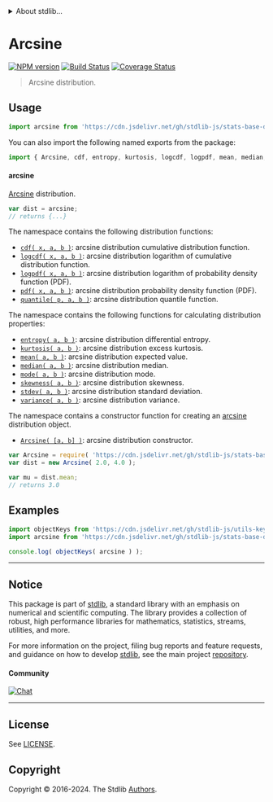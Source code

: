 <!--

@license Apache-2.0

Copyright (c) 2018 The Stdlib Authors.

Licensed under the Apache License, Version 2.0 (the "License");
you may not use this file except in compliance with the License.
You may obtain a copy of the License at

   http://www.apache.org/licenses/LICENSE-2.0

Unless required by applicable law or agreed to in writing, software
distributed under the License is distributed on an "AS IS" BASIS,
WITHOUT WARRANTIES OR CONDITIONS OF ANY KIND, either express or implied.
See the License for the specific language governing permissions and
limitations under the License.

-->


<details>
  <summary>
    About stdlib...
  </summary>
  <p>We believe in a future in which the web is a preferred environment for numerical computation. To help realize this future, we've built stdlib. stdlib is a standard library, with an emphasis on numerical and scientific computation, written in JavaScript (and C) for execution in browsers and in Node.js.</p>
  <p>The library is fully decomposable, being architected in such a way that you can swap out and mix and match APIs and functionality to cater to your exact preferences and use cases.</p>
  <p>When you use stdlib, you can be absolutely certain that you are using the most thorough, rigorous, well-written, studied, documented, tested, measured, and high-quality code out there.</p>
  <p>To join us in bringing numerical computing to the web, get started by checking us out on <a href="https://github.com/stdlib-js/stdlib">GitHub</a>, and please consider <a href="https://opencollective.com/stdlib">financially supporting stdlib</a>. We greatly appreciate your continued support!</p>
</details>

# Arcsine

[![NPM version][npm-image]][npm-url] [![Build Status][test-image]][test-url] [![Coverage Status][coverage-image]][coverage-url] <!-- [![dependencies][dependencies-image]][dependencies-url] -->

> Arcsine distribution.



<section class="usage">

## Usage

```javascript
import arcsine from 'https://cdn.jsdelivr.net/gh/stdlib-js/stats-base-dists-arcsine@v0.2.2-deno/mod.js';
```

You can also import the following named exports from the package:

```javascript
import { Arcsine, cdf, entropy, kurtosis, logcdf, logpdf, mean, median, mode, pdf, quantile, skewness, stdev, variance } from 'https://cdn.jsdelivr.net/gh/stdlib-js/stats-base-dists-arcsine@v0.2.2-deno/mod.js';
```

#### arcsine

[Arcsine][arcsine-distribution] distribution.

```javascript
var dist = arcsine;
// returns {...}
```

The namespace contains the following distribution functions:

<!-- <toc pattern="*+(cdf|pdf|mgf|quantile)*"> -->

<div class="namespace-toc">

-   <span class="signature">[`cdf( x, a, b )`][@stdlib/stats/base/dists/arcsine/cdf]</span><span class="delimiter">: </span><span class="description">arcsine distribution cumulative distribution function.</span>
-   <span class="signature">[`logcdf( x, a, b )`][@stdlib/stats/base/dists/arcsine/logcdf]</span><span class="delimiter">: </span><span class="description">arcsine distribution logarithm of cumulative distribution function.</span>
-   <span class="signature">[`logpdf( x, a, b )`][@stdlib/stats/base/dists/arcsine/logpdf]</span><span class="delimiter">: </span><span class="description">arcsine distribution logarithm of probability density function (PDF).</span>
-   <span class="signature">[`pdf( x, a, b )`][@stdlib/stats/base/dists/arcsine/pdf]</span><span class="delimiter">: </span><span class="description">arcsine distribution probability density function (PDF).</span>
-   <span class="signature">[`quantile( p, a, b )`][@stdlib/stats/base/dists/arcsine/quantile]</span><span class="delimiter">: </span><span class="description">arcsine distribution quantile function.</span>

</div>

<!-- </toc> -->

The namespace contains the following functions for calculating distribution properties:

<!-- <toc pattern="*+(entropy|kurtosis|mean|median|mode|skewness|stdev|variance)*"> -->

<div class="namespace-toc">

-   <span class="signature">[`entropy( a, b )`][@stdlib/stats/base/dists/arcsine/entropy]</span><span class="delimiter">: </span><span class="description">arcsine distribution differential entropy.</span>
-   <span class="signature">[`kurtosis( a, b )`][@stdlib/stats/base/dists/arcsine/kurtosis]</span><span class="delimiter">: </span><span class="description">arcsine distribution excess kurtosis.</span>
-   <span class="signature">[`mean( a, b )`][@stdlib/stats/base/dists/arcsine/mean]</span><span class="delimiter">: </span><span class="description">arcsine distribution expected value.</span>
-   <span class="signature">[`median( a, b )`][@stdlib/stats/base/dists/arcsine/median]</span><span class="delimiter">: </span><span class="description">arcsine distribution median.</span>
-   <span class="signature">[`mode( a, b )`][@stdlib/stats/base/dists/arcsine/mode]</span><span class="delimiter">: </span><span class="description">arcsine distribution mode.</span>
-   <span class="signature">[`skewness( a, b )`][@stdlib/stats/base/dists/arcsine/skewness]</span><span class="delimiter">: </span><span class="description">arcsine distribution skewness.</span>
-   <span class="signature">[`stdev( a, b )`][@stdlib/stats/base/dists/arcsine/stdev]</span><span class="delimiter">: </span><span class="description">arcsine distribution standard deviation.</span>
-   <span class="signature">[`variance( a, b )`][@stdlib/stats/base/dists/arcsine/variance]</span><span class="delimiter">: </span><span class="description">arcsine distribution variance.</span>

</div>

<!-- </toc> -->

The namespace contains a constructor function for creating an [arcsine][arcsine-distribution] distribution object.

<!-- <toc pattern="*ctor*"> -->

<div class="namespace-toc">

-   <span class="signature">[`Arcsine( [a, b] )`][@stdlib/stats/base/dists/arcsine/ctor]</span><span class="delimiter">: </span><span class="description">arcsine distribution constructor.</span>

</div>

<!-- </toc> -->

```javascript
var Arcsine = require( 'https://cdn.jsdelivr.net/gh/stdlib-js/stats-base-dists-arcsine' ).Arcsine;
var dist = new Arcsine( 2.0, 4.0 );

var mu = dist.mean;
// returns 3.0
```

</section>

<!-- /.usage -->

<section class="examples">

## Examples

<!-- TODO: better examples -->

<!-- eslint no-undef: "error" -->

```javascript
import objectKeys from 'https://cdn.jsdelivr.net/gh/stdlib-js/utils-keys@deno/mod.js';
import arcsine from 'https://cdn.jsdelivr.net/gh/stdlib-js/stats-base-dists-arcsine@v0.2.2-deno/mod.js';

console.log( objectKeys( arcsine ) );
```

</section>

<!-- /.examples -->

<!-- Section for related `stdlib` packages. Do not manually edit this section, as it is automatically populated. -->

<section class="related">

</section>

<!-- /.related -->

<!-- Section for all links. Make sure to keep an empty line after the `section` element and another before the `/section` close. -->


<section class="main-repo" >

* * *

## Notice

This package is part of [stdlib][stdlib], a standard library with an emphasis on numerical and scientific computing. The library provides a collection of robust, high performance libraries for mathematics, statistics, streams, utilities, and more.

For more information on the project, filing bug reports and feature requests, and guidance on how to develop [stdlib][stdlib], see the main project [repository][stdlib].

#### Community

[![Chat][chat-image]][chat-url]

---

## License

See [LICENSE][stdlib-license].


## Copyright

Copyright &copy; 2016-2024. The Stdlib [Authors][stdlib-authors].

</section>

<!-- /.stdlib -->

<!-- Section for all links. Make sure to keep an empty line after the `section` element and another before the `/section` close. -->

<section class="links">

[npm-image]: http://img.shields.io/npm/v/@stdlib/stats-base-dists-arcsine.svg
[npm-url]: https://npmjs.org/package/@stdlib/stats-base-dists-arcsine

[test-image]: https://github.com/stdlib-js/stats-base-dists-arcsine/actions/workflows/test.yml/badge.svg?branch=v0.2.2
[test-url]: https://github.com/stdlib-js/stats-base-dists-arcsine/actions/workflows/test.yml?query=branch:v0.2.2

[coverage-image]: https://img.shields.io/codecov/c/github/stdlib-js/stats-base-dists-arcsine/main.svg
[coverage-url]: https://codecov.io/github/stdlib-js/stats-base-dists-arcsine?branch=main

<!--

[dependencies-image]: https://img.shields.io/david/stdlib-js/stats-base-dists-arcsine.svg
[dependencies-url]: https://david-dm.org/stdlib-js/stats-base-dists-arcsine/main

-->

[chat-image]: https://img.shields.io/gitter/room/stdlib-js/stdlib.svg
[chat-url]: https://app.gitter.im/#/room/#stdlib-js_stdlib:gitter.im

[stdlib]: https://github.com/stdlib-js/stdlib

[stdlib-authors]: https://github.com/stdlib-js/stdlib/graphs/contributors

[umd]: https://github.com/umdjs/umd
[es-module]: https://developer.mozilla.org/en-US/docs/Web/JavaScript/Guide/Modules

[deno-url]: https://github.com/stdlib-js/stats-base-dists-arcsine/tree/deno
[deno-readme]: https://github.com/stdlib-js/stats-base-dists-arcsine/blob/deno/README.md
[umd-url]: https://github.com/stdlib-js/stats-base-dists-arcsine/tree/umd
[umd-readme]: https://github.com/stdlib-js/stats-base-dists-arcsine/blob/umd/README.md
[esm-url]: https://github.com/stdlib-js/stats-base-dists-arcsine/tree/esm
[esm-readme]: https://github.com/stdlib-js/stats-base-dists-arcsine/blob/esm/README.md
[branches-url]: https://github.com/stdlib-js/stats-base-dists-arcsine/blob/main/branches.md

[stdlib-license]: https://raw.githubusercontent.com/stdlib-js/stats-base-dists-arcsine/main/LICENSE

[arcsine-distribution]: https://en.wikipedia.org/wiki/Arcsine_distribution

<!-- <toc-links> -->

[@stdlib/stats/base/dists/arcsine/ctor]: https://github.com/stdlib-js/stats-base-dists-arcsine-ctor/tree/deno

[@stdlib/stats/base/dists/arcsine/entropy]: https://github.com/stdlib-js/stats-base-dists-arcsine-entropy/tree/deno

[@stdlib/stats/base/dists/arcsine/kurtosis]: https://github.com/stdlib-js/stats-base-dists-arcsine-kurtosis/tree/deno

[@stdlib/stats/base/dists/arcsine/mean]: https://github.com/stdlib-js/stats-base-dists-arcsine-mean/tree/deno

[@stdlib/stats/base/dists/arcsine/median]: https://github.com/stdlib-js/stats-base-dists-arcsine-median/tree/deno

[@stdlib/stats/base/dists/arcsine/mode]: https://github.com/stdlib-js/stats-base-dists-arcsine-mode/tree/deno

[@stdlib/stats/base/dists/arcsine/skewness]: https://github.com/stdlib-js/stats-base-dists-arcsine-skewness/tree/deno

[@stdlib/stats/base/dists/arcsine/stdev]: https://github.com/stdlib-js/stats-base-dists-arcsine-stdev/tree/deno

[@stdlib/stats/base/dists/arcsine/variance]: https://github.com/stdlib-js/stats-base-dists-arcsine-variance/tree/deno

[@stdlib/stats/base/dists/arcsine/cdf]: https://github.com/stdlib-js/stats-base-dists-arcsine-cdf/tree/deno

[@stdlib/stats/base/dists/arcsine/logcdf]: https://github.com/stdlib-js/stats-base-dists-arcsine-logcdf/tree/deno

[@stdlib/stats/base/dists/arcsine/logpdf]: https://github.com/stdlib-js/stats-base-dists-arcsine-logpdf/tree/deno

[@stdlib/stats/base/dists/arcsine/pdf]: https://github.com/stdlib-js/stats-base-dists-arcsine-pdf/tree/deno

[@stdlib/stats/base/dists/arcsine/quantile]: https://github.com/stdlib-js/stats-base-dists-arcsine-quantile/tree/deno

<!-- </toc-links> -->

</section>

<!-- /.links -->
